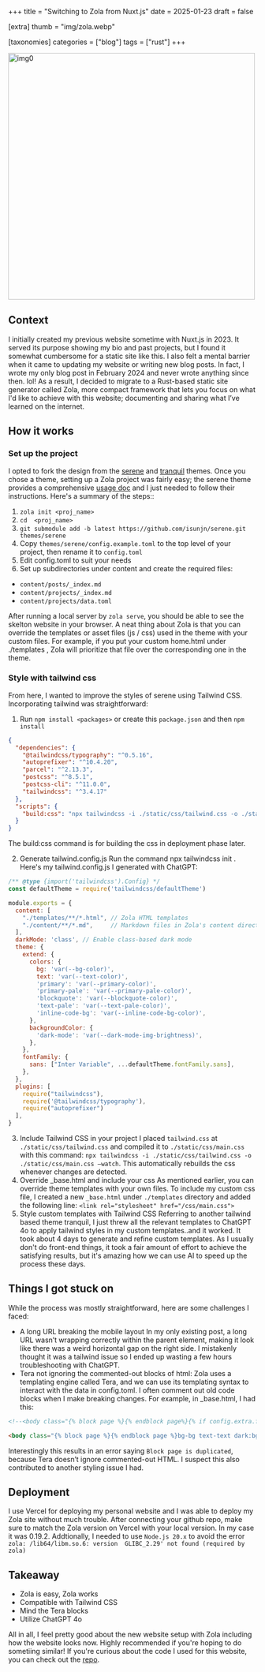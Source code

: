 +++
title = "Switching to Zola from Nuxt.js"
date = 2025-01-23
draft = false

[extra]
thumb = "img/zola.webp"

[taxonomies]
categories = ["blog"]
tags = ["rust"]
+++

<img src="/img/zola.webp" alt="img0" width="500"/>

## Context
I initially created my previous website sometime with Nuxt.js in 2023. It served its purpose showing my bio and past projects, but I found it somewhat cumbersome for a static site like this. I also felt a mental barrier when it came to updating my website or writing new blog posts. In fact, I wrote my only blog post in February 2024 and never wrote anything since then. lol! As a result, I decided to migrate to a Rust-based static site generator called Zola, more compact framework that lets you focus on what I'd like to achieve with this website; documenting and sharing what I’ve learned on the internet.

## How it works
### Set up the project
I opted to fork the design from the [serene](https://github.com/isunjn/serene) and [tranquil](https://github.com/TeaDrinkingProgrammer/tranquil) themes. Once you chose a theme, setting up a Zola project was fairly easy; the serene theme provides a comprehensive [usage doc](https://github.com/isunjn/serene/blob/latest/USAGE.md) and I just needed to follow their instructions. Here's a summary of the steps::
1. `zola init <proj_name>`
2. `cd  <proj_name>`
3. `git submodule add -b latest https://github.com/isunjn/serene.git themes/serene`
4. Copy `themes/serene/config.example.toml` to the top level of your project, then rename it to `config.toml`
5. Edit config.toml to suit your needs
6. Set up subdirectories under content and create the required files:
- `content/posts/_index.md`
- `content/projects/_index.md`
- `content/projects/data.toml`

After running a local server by `zola serve`, you should be able to see the skelton website in your browser. A neat thing about Zola is that you can override the templates or asset files (js / css) used in the theme with your custom files. For example, if you put your custom home.html under ./templates , Zola will prioritize that file over the corresponding one in the theme.

### Style with tailwind css
From here, I wanted to improve the styles of serene using Tailwind CSS. Incorporating tailwind was straightforward:
1. Run `npm install <packages>` or create this `package.json` and then `npm install`
```json
{
  "dependencies": {
    "@tailwindcss/typography": "^0.5.16",
    "autoprefixer": "^10.4.20",
    "parcel": "^2.13.3",
    "postcss": "^8.5.1",
    "postcss-cli": "^11.0.0",
    "tailwindcss": "^3.4.17"
  },
  "scripts": {
    "build:css": "npx tailwindcss -i ./static/css/tailwind.css -o ./static/css/main.css --minify"
  }
}
```
The build:css  command is for building the css in deployment phase later.

 2. Generate tailwind.config.js
Run the command npx tailwindcss init . Here's my tailwind.config.js I generated with ChatGPT: 
```js
/** @type {import('tailwindcss').Config} */
const defaultTheme = require('tailwindcss/defaultTheme')

module.exports = {
  content: [
    "./templates/**/*.html", // Zola HTML templates
    "./content/**/*.md",     // Markdown files in Zola's content directory
  ],
  darkMode: 'class', // Enable class-based dark mode
  theme: {
    extend: {
      colors: {
        bg: 'var(--bg-color)',
        text: 'var(--text-color)',
        'primary': 'var(--primary-color)',
        'primary-pale': 'var(--primary-pale-color)',
        'blockquote': 'var(--blockquote-color)',
        'text-pale': 'var(--text-pale-color)',
        'inline-code-bg': 'var(--inline-code-bg-color)',
      },
      backgroundColor: {
        'dark-mode': 'var(--dark-mode-img-brightness)',
      },
    },
    fontFamily: {
      sans: ["Inter Variable", ...defaultTheme.fontFamily.sans],
    },
  },
  plugins: [
    require("tailwindcss"),
    require('@tailwindcss/typography'),
    require("autoprefixer")
  ],
}
```
3. Include Tailwind CSS in your project
I placed `tailwind.css` at `./static/css/tailwind.css`  and compiled it to `./static/css/main.css`  with this command: `npx tailwindcss -i ./static/css/tailwind.css -o ./static/css/main.css —watch`. This automatically rebuilds the css whenever changes are detected.
4. Override _base.html and include your css
As mentioned earlier, you can override theme templates with your own files. To include my custom css file, I created a new `_base.html` under `./templates` directory and added the following line:
```<link rel="stylesheet" href="/css/main.css">```
5. Style custom templates with Tailwind CSS
Referring to another tailwind based theme tranquil, I just threw all the relevant templates to ChatGPT 4o to apply tailwind styles in my custom templates..and it worked. It took about 4 days to generate and refine custom templates. As I usually don't do front-end things, it took a fair amount of effort to achieve the satisfying results, but it's amazing how we can use AI to speed up the process these days.

## Things I got stuck on
While the process was mostly straightforward, here are some challenges I faced:
- A long URL breaking the mobile layout
In my only existing post, a long URL wasn’t wrapping correctly within the parent element, making it look like there was a weird horizontal gap on the right side. I mistakenly thought it was a tailwind issue so I ended up wasting a few hours troubleshooting with ChatGPT.
- Tera not ignoring the commented-out blocks of html:
Zola uses a templating engine called Tera, and we can use its templating syntax to interact with the data in config.toml. I often comment out old code blocks when I make breaking changes. For example, in _base.html, I had this:
```html
<!--<body class="{% block page %}{% endblock page%}{% if config.extra.force_theme == "dark" %}dark{% endif %}">-->

<body class="{% block page %}{% endblock page %}bg-bg text-text dark:bg-dark-mode dark:text-white {% if config.extra.force_theme == 'dark' %}dark{% endif %}">
```
Interestingly this results in an error saying `Block page is duplicated`, because Tera doesn’t ignore commented-out HTML. I suspect this also contributed to another styling issue I had.

## Deployment
I use Vercel for deploying my personal website and I was able to deploy my Zola site without much trouble. After connecting your github repo, make sure to match the Zola version on Vercel with your local version. In my case it was 0.19.2. Addtionally, I needed to use `Node.js 20.x` to avoid the error `zola: /lib64/libm.so.6: version  GLIBC_2.29' not found (required by zola)`

## Takeaway
- Zola is easy, Zola works
- Compatible with Tailwind CSS
- Mind the Tera blocks
- Utilize ChatGPT 4o

All in all, I feel pretty good about the new website setup with Zola including how the website looks now. Highly recommended if you're hoping to do sometiing similar! If you're curious about the code I used for this website, you can check out the [repo](https://github.com/ggand0/ggando-website).
